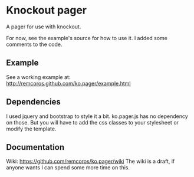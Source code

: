 # Knockout pager 
A pager for use with knockout. 

For now, see the example's source for how to use it. I added some comments to the code.

## Example
See a working example at: http://remcoros.github.com/ko.pager/example.html


## Dependencies
I used jquery and bootstrap to style it a bit. ko.pager.js has no dependency on those. But you will have to add the css classes to your stylesheet or modify the template.


## Documentation

Wiki: https://github.com/remcoros/ko.pager/wiki
The wiki is a draft, if anyone wants I can spend some more time on this.
